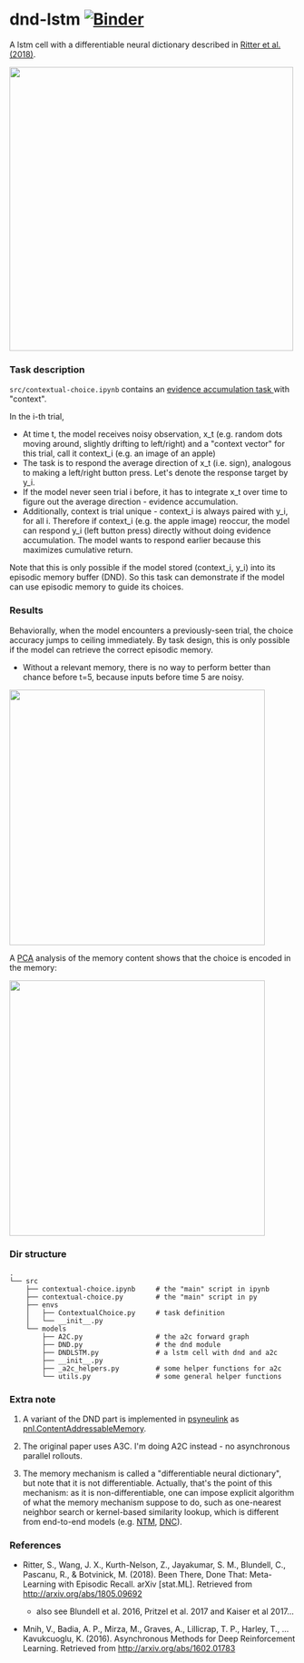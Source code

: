 # dnd-lstm [![Binder](https://mybinder.org/badge_logo.svg)](https://mybinder.org/v2/gh/qihongl/dlstm-demo/master)

A lstm cell with a differentiable neural dictionary described in <a href="https://arxiv.org/abs/1805.09692">Ritter et al. (2018)</a>. 


<img src="https://github.com/qihongl/dnd-lstm/blob/master/figs/dnd-lstm-cell.png" width=500>


### Task description 

`src/contextual-choice.ipynb` contains an 
<a href="https://en.wikipedia.org/wiki/Two-alternative_forced_choice#Behavioural_experiments">evidence accumulation task </a>
with "context". 

In the i-th trial,

- At time t, the model receives noisy observation, x_t (e.g. random dots moving around, slightly drifting to left/right)
and a "context vector" for this trial, call it context_i (e.g. an image of an apple)
- The task is to respond the average direction of x_t (i.e. sign), analogous to making a left/right button press. Let's denote the response target by y_i.  
- If the model never seen trial i before, it has to integrate x_t over time to figure out the average direction - evidence accumulation.
- Additionally, context is trial unique - context_i is always paired with y_i, for all i. Therefore if context_i (e.g. the apple image) reoccur, the model can respond y_i (left button press) directly without doing evidence accumulation. The model wants to respond earlier because this maximizes cumulative return. 

Note that this is only possible if the model stored (context_i, y_i) into its episodic memory buffer (DND). So this task can demonstrate if the model can use episodic memory to guide its choices. 

### Results

Behaviorally, when the model encounters a previously-seen trial, the choice accuracy jumps to ceiling immediately. By task design, this is only possible if the model can retrieve the correct episodic memory. 
- Without a relevant memory, there is no way to perform better than chance before t=5, because inputs before time 5 are noisy. 

<img src="https://github.com/qihongl/dnd-lstm/blob/master/figs/correct-rate.png" width=450>

A 
<a href="https://en.wikipedia.org/wiki/Principal_component_analysis">PCA</a>
analysis of the memory content shows that the choice is encoded in the memory: 

<img src="https://github.com/qihongl/dnd-lstm/blob/master/figs/pc-v.png" width=450>


### Dir structure 

```
.
└── src
    ├── contextual-choice.ipynb     # the "main" script in ipynb
    ├── contextual-choice.py        # the "main" script in py
    ├── envs
    │   ├── ContextualChoice.py     # task definition 
    │   └── __init__.py
    └── models
        ├── A2C.py                  # the a2c forward graph  
        ├── DND.py                  # the dnd module  
        ├── DNDLSTM.py              # a lstm cell with dnd and a2c 
        ├── __init__.py
        ├── _a2c_helpers.py         # some helper functions for a2c
        └── utils.py                # some general helper functions 
```

### Extra note 

1. A variant of the DND part is implemented in 
<a href="https://princetonuniversity.github.io/PsyNeuLink/">psyneulink</a> 
as <a href="https://princetonuniversity.github.io/PsyNeuLink/MemoryFunctions.html?highlight=dnd#psyneulink.core.components.functions.statefulfunctions.memoryfunctions.ContentAddressableMemory">    pnl.ContentAddressableMemory</a>. 

2. The original paper uses A3C. I'm doing A2C instead - no asynchronous parallel rollouts. 

3. The memory mechanism is called a "differentiable neural dictionary", but note that it is not differentiable. Actually, that's the point of this mechanism: as it is non-differentiable, one can impose explicit algorithm of what the memory mechanism suppose to do, such as one-nearest neighbor search or kernel-based similarity lookup, which is different from end-to-end models (e.g. <a href="https://arxiv.org/abs/1410.5401">NTM</a>, <a href="https://www.nature.com/articles/nature20101/">DNC</a>). 


### References

- Ritter, S., Wang, J. X., Kurth-Nelson, Z., Jayakumar, S. M., Blundell, C., Pascanu, R., & Botvinick, M. (2018). Been There, Done That: Meta-Learning with Episodic Recall. arXiv [stat.ML]. Retrieved from http://arxiv.org/abs/1805.09692

    - also see Blundell et al. 2016, Pritzel et al. 2017 and Kaiser et al 2017... 

- Mnih, V., Badia, A. P., Mirza, M., Graves, A., Lillicrap, T. P., Harley, T., … Kavukcuoglu, K. (2016). Asynchronous Methods for Deep Reinforcement Learning. Retrieved from http://arxiv.org/abs/1602.01783

